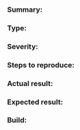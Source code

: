### Summary: 

### Type: 

### Severity: 

### Steps to reproduce: 

### Actual result: 

### Expected result: 

### Build:

